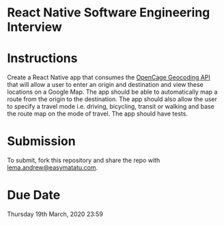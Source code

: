 # React Native Software Engineering Interview

# Instructions

Create a React Native app that consumes the [OpenCage Geocoding API](https://opencagedata.com/api) that will allow a user to enter an origin and destination and view these locations on a Google Map. The app should be able to automatically map a route from the origin to the destination. The app should also allow the user to specify a travel mode i.e. driving, bicycling, transit or walking and base the route map on the mode of travel. The app should have tests.

# Submission

To submit, fork this repository and share the repo with lema.andrew@easymatatu.com.

# Due Date
Thursday 19th March, 2020 23:59
